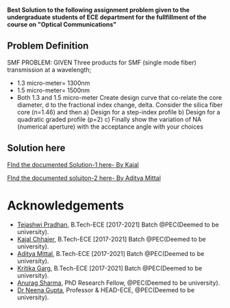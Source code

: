 **Best Solution to the following assignment problem given to the undergraduate 
students of ECE department for the fullfillment of the course on "Optical Communications"**

## Problem Definition
SMF PROBLEM:
GIVEN
Three products for SMF (single mode fiber) transmission at a wavelength;
* 1.3 micro-meter= 1300nm
* 1.5 micro-meter= 1500nm
* Both 1.3 and 1.5 micro-meter
Create design curve that co-relate the core diameter, d to the fractional index change, delta.
Consider the silica fiber core (n=1.46) and then
a) Design for a step-index profile
b) Design for a quadratic graded profile (p=2)
c) Finally show the variation of NA (numerical aperture) with the acceptance angle with your choices

## Solution here

[FInd the documented Solution-1 here- By Kajal](https://github.com/designerguy13-photonics/ANURAG_SHARMA/blob/gh-pages/OpticalAssignment-1-Solution.ipynb)

[FInd the documented soluiton-2 here- By Aditya Mittal](https://github.com/designerguy13-photonics/ANURAG_SHARMA/blob/gh-pages/Aditya%20Mittal%20-%20optical%20script.ipynb)


# Acknowledgements
- [Tejashwi Pradhan](https://github.com/tejashwip), B.Tech-ECE [2017-2021] Batch @PEC(Deemed to be university). 
- [Kajal Chhajer](https://github.com/KajalChhajer), B.Tech-ECE [2017-2021] Batch @PEC(Deemed to be university). 
- [Aditya Mittal](https://github.com/aditya-mittal-17105075), B.Tech-ECE [2017-2021] Batch @PEC(Deemed to be university). 
- [Kritika Garg](https://github.com/kritikagarg-pec), B.Tech-ECE [2017-2021] Batch @PEC(Deemed to be university).
- [Anurag Sharma](https://github.com/designerguy13-photonics), PhD Research Fellow, @PEC(Deemed to be university).
- [Dr Neena Gupta](https://github.com/ng65-photonics), Professor & HEAD-ECE, @PEC(Deemed to be university).
